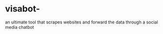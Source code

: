 # visabot-
an ultimate tool that scrapes websites and forward the data through a social media chatbot
